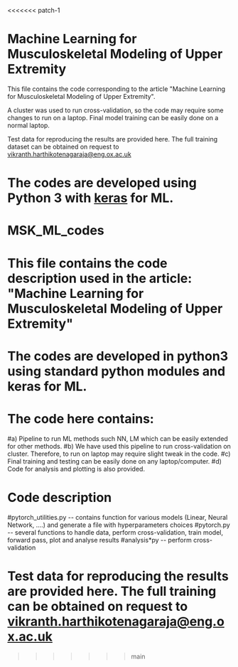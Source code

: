 
<<<<<<< patch-1
# Machine Learning for Musculoskeletal Modeling of Upper Extremity

This file contains the code corresponding to the article "Machine Learning for Musculoskeletal Modeling of Upper Extremity".

A cluster was used to run cross-validation, so the code may require some changes to run on a laptop. Final model training can be easily done on a normal laptop. 

Test data for reproducing the results are provided here. The full training dataset can be obtained on request to vikranth.harthikotenagaraja@eng.ox.ac.uk

The codes are developed using Python 3 with [keras](https://keras.io) for ML.
=======
# MSK_ML_codes
# This file contains the code description used in the article: "Machine Learning for Musculoskeletal Modeling of Upper Extremity"
# The codes are developed in python3 using standard python modules and keras for ML. 

# The code here contains:
#a) Pipeline to run ML methods such NN, LM which can be easily extended for other methods. 
#b) We have used this pipeline to run cross-validation on cluster. Therefore, to run on laptop may require slight tweak in the code. 
#c) Final training and testing can be easily done on any laptop/computer. 
#d) Code for analysis and plotting is also provided. 

# Code description
#pytorch_utilities.py -- contains function for various models (Linear, Neural Network, ....) and generate a file with hyperparameters choices
#pytorch.py -- several functions to handle data, perform cross-validation, train model, forward pass, plot and analyse results
#analysis*py -- perform cross-validation 

# Test data for reproducing the results are provided here. The full training can be obtained on request to vikranth.harthikotenagaraja@eng.ox.ac.uk

 
>>>>>>> main
